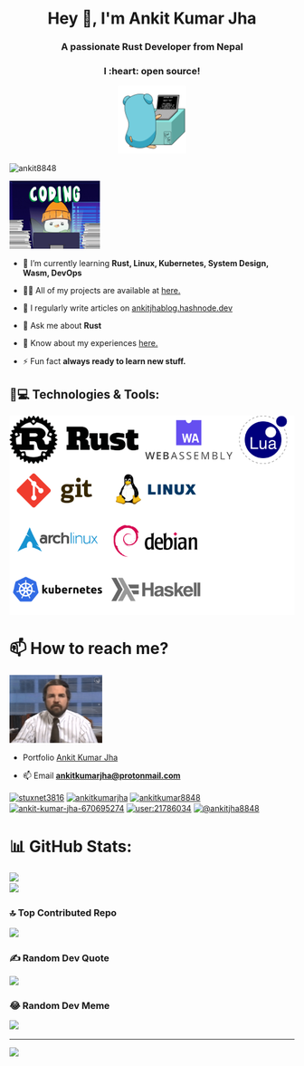 <h1 align="center">Hey 👋, I'm Ankit Kumar Jha</h1>
<h3 align="center">A passionate Rust Developer from Nepal </h3>
<h3 align="center">I :heart: open source!</h3>
  

<p align="center">
  <img src="https://github.com/Ankit8848/Ankit8848/blob/main/assets/go.gif"  height="120" />
  
</p>



<p align="left"> <img src="https://komarev.com/ghpvc/?username=ankit8848&label=Profile%20views&color=0e75b6&style=flat" alt="ankit8848" /> </p>

<p align="left">
<img src="https://github.com/Ankit8848/Ankit8848/blob/main/assets/coding.gif"  height="120" />
</p>

- 🌱 I’m currently learning **Rust, Linux, Kubernetes, System Design, Wasm, DevOps**

- 👨‍💻 All of my projects are available at [here.](https://ankitjha.live/)

- 📝 I regularly write articles on [ankitjhablog.hashnode.dev](https://ankitjhablog.hashnode.dev/)

- 💬 Ask me about **Rust**

- 📄 Know about my experiences [here.](https://ankitjha.live/)

- ⚡ Fun fact **always ready to learn new stuff.**

## 🚀💻 Technologies & Tools:

<div style="background-color: white;">
  <p float="left">
   <img src="https://github.com/Ankit8848/Ankit8848/blob/main/assets/rust-lang-official.svg"  height="85" />
   <img src="https://github.com/Ankit8848/Ankit8848/blob/main/assets/webassembly.svg"  height="85" />
   <img src="https://github.com/Ankit8848/Ankit8848/blob/main/assets/lua-official.svg"  height="85" />
   <img src="https://github.com/Ankit8848/Ankit8848/blob/main/assets/git-scm.svg"  height="85" />
   <img src="https://github.com/Ankit8848/Ankit8848/blob/main/assets/linux.svg"  height="85" />
   <img src="https://github.com/Ankit8848/Ankit8848/blob/main/assets/archlinux.svg"  height="85" />
   <img src="https://github.com/Ankit8848/Ankit8848/blob/main/assets/debian.svg"  height="85" />
   <img src="https://github.com/Ankit8848/Ankit8848/blob/main/assets/kubernetes.svg"  height="85" />
  <img src="https://github.com/Ankit8848/Ankit8848/blob/main/assets/haskell.svg"  height="85" />
   

</p>
</div>



# 📫 How to reach me?

<p align="left">
<img src="https://github.com/Ankit8848/Ankit8848/blob/main/assets/devops.gif" height="120"/>
</p>

- Portfolio [Ankit Kumar Jha](https://ankitjha.live/)

- 📫 Email **ankitkumarjha@protonmail.com**

 <p float="centre">
<a href="https://bsky.app/profile/ankitkumarjha.bsky.social" target="blank"><img align="center" src="https://cdn.jsdelivr.net/npm/simple-icons@14.0.1/icons/bluesky.svg" alt="stuxnet3816" height="30" width="40" /></a>
<a href="https://mastodon.social/@ankitkumarjha" target="blank"><img align="center" src="https://cdn.jsdelivr.net/npm/simple-icons@14.0.1/icons/mastodon.svg" alt="ankitkumarjha" height="30" width="40" /></a>
<a href="https://x.com/ankitkumar8848" target="blank"><img align="center" src="https://cdn.jsdelivr.net/npm/simple-icons@14.0.1/icons/x.svg" alt="ankitkumar8848" height="30" width="40" /></a>
<a href="https://linkedin.com/in/ankit-kumar-jha-670695274" target="blank"><img align="center" src="https://raw.githubusercontent.com/rahuldkjain/github-profile-readme-generator/master/src/images/icons/Social/linked-in-alt.svg" alt="ankit-kumar-jha-670695274" height="30" width="40" /></a>
<a href="https://stackoverflow.com/users/user:21786034" target="blank"><img align="center" src="https://cdn.jsdelivr.net/npm/simple-icons@14.0.1/icons/stackoverflow.svg" alt="user:21786034" height="30" width="40" /></a>
<a href="https://hashnode.com/@ankitjha8848" target="blank"><img align="center" src="https://cdn.jsdelivr.net/npm/simple-icons@14.0.1/icons/hashnode.svg" alt="@ankitjha8848" height="30" width="40" /></a>
</p>


# 📊 GitHub Stats:
![](https://github-readme-streak-stats.herokuapp.com/?user=ankit8848&theme=dark&hide_border=false)<br/>
![](https://github-readme-stats.vercel.app/api/top-langs/?username=ankit8848&theme=dark&hide_border=false&include_all_commits=true&count_private=true&layout=compact)

### 🔝 Top Contributed Repo
![](https://github-contributor-stats.vercel.app/api?username=ankit8848&limit=5&theme=radical&combine_all_yearly_contributions=true)

### ✍️ Random Dev Quote
![](https://quotes-github-readme.vercel.app/api?type=horizontal&theme=merko)

### 😂 Random Dev Meme
<img src='https://randommeme-five.vercel.app/' style="height: 400px;"/>

---
[![](https://visitcount.itsvg.in/api?id=ankit8848&icon=5&color=0)](https://visitcount.itsvg.in)
